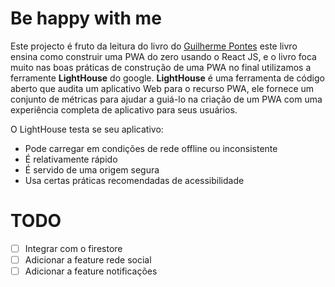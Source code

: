 # Be happy with me

Este projecto é fruto da leitura do livro do [Guilherme Pontes](https://github.com/lgapontes) este livro ensina como construir uma PWA do zero usando o React JS, e o livro foca muito nas boas práticas de construção de uma PWA no final utilizamos a ferramente **LightHouse** do google. **LightHouse** é uma ferramenta de código aberto que audita um aplicativo Web para o recurso PWA, ele fornece um conjunto de métricas para ajudar a guiá-lo na criação de um PWA com uma experiência completa de aplicativo para seus usuários.

O LightHouse testa se seu aplicativo:

- Pode carregar em condições de rede offline ou inconsistente
- É relativamente rápido
- É servido de uma origem segura
- Usa certas práticas recomendadas de acessibilidade

# TODO

- [ ] Integrar com o firestore
- [ ] Adicionar a feature rede social
- [ ] Adicionar a feature notificações
